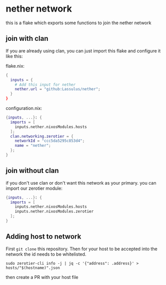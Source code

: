 # nether network

this is a flake which exports some functions to join the nether network

## join with clan

If you are already using clan, you can just import this flake and configure it like this:

flake.nix:
```nix
{
  inputs = {
    # Add this input for nether
    nether.url = "github:Lassulus/nether";
  }
}
```

configuration.nix:
```nix
{inputs, ...}: {
  imports = [
    inputs.nether.nixosModules.hosts
  ];
  clan.networking.zerotier = {
    networkId = "ccc5da5295c853d4";
    name = "nether";
  };
}
```

## join without clan

if you don't use clan or don't want this network as your primary. you can import our zerotier module:

```nix
{inputs, ...}: {
  imports = [
    inputs.nether.nixosModules.hosts
    inputs.nether.nixosModules.zerotier
  ];
}
```

## Adding host to network
First `git clone` this repository. Then
for your host to be accepted into the network the id needs to be whitelisted.

```
sudo zerotier-cli info -j | jq -c '{"address": .address}' > hosts/"$(hostname)".json
```

then create a PR with your host file
